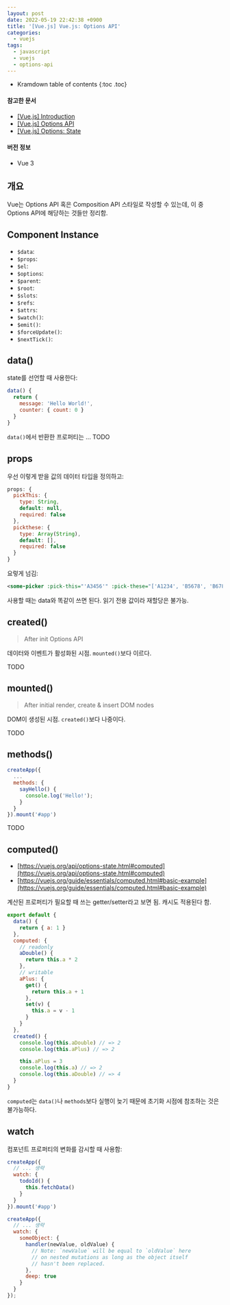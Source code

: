```yaml
---
layout: post
date: 2022-05-19 22:42:38 +0900
title: '[Vue.js] Vue.js: Options API'
categories:
  - vuejs
tags:
  - javascript
  - vuejs
  - options-api
---
```


* Kramdown table of contents
{:toc .toc}

#### 참고한 문서

- [\[Vue.js\] Introduction](https://vuejs.org/guide/introduction.html)
- [\[Vue.js\] Options API](https://vuejs.org/api/#options-api)
- [\[Vue.js\] Options: State](https://vuejs.org/api/options-state.html)

#### 버전 정보

- Vue 3


## 개요

Vue는 Options API 혹은 Composition API 스타일로 작성할 수 있는데, 이 중 Options API에 해당하는 것들만 정리함.


## Component Instance

- `$data`: 
- `$props`: 
- `$el`: 
- `$options`: 
- `$parent`: 
- `$root`: 
- `$slots`: 
- `$refs`: 
- `$attrs`: 
- `$watch()`: 
- `$emit()`: 
- `$forceUpdate()`: 
- `$nextTick()`: 


## data()

state를 선언할 때 사용한다:

```js
data() {
  return {
    message: 'Hello World!',
    counter: { count: 0 }
  }
}
```

`data()`에서 반환한 프로퍼티는 ... TODO


## props

우선 이렇게 받을 값의 데이터 타입을 정의하고:

```js
props: {
  pickThis: {
    type: String,
    default: null,
    required: false
  },
  pickthese: {
    type: Array(String),
    default: [],
    required: false
  }
}
```

요렇게 넘김:

```xml
<some-picker :pick-this="'A3456'" :pick-these="['A1234', 'B5678', 'B6789']"><some-picker>
```

사용할 때는 data와 똑같이 쓰면 된다. 읽기 전용 값이라 재할당은 불가능.


## created()

> After init Options API

데이터와 이벤트가 활성화된 시점. `mounted()`보다 이르다.

TODO


## mounted()

> After initial render, create & insert DOM nodes

DOM이 생성된 시점. `created()`보다 나중이다.

TODO


## methods()

```js
createApp({
  ...
  methods: {
    sayHello() {
      console.log('Hello!');
    }
  }
}).mount('#app')
```

TODO


## computed()

- [https://vuejs.org/api/options-state.html#computed](https://vuejs.org/api/options-state.html#computed)
- [https://vuejs.org/guide/essentials/computed.html#basic-example](https://vuejs.org/guide/essentials/computed.html#basic-example)

계산된 프로퍼티가 필요할 때 쓰는 getter/setter라고 보면 됨. 캐시도 적용된다 함.

```js
export default {
  data() {
    return { a: 1 }
  },
  computed: {
    // readonly
    aDouble() {
      return this.a * 2
    },
    // writable
    aPlus: {
      get() {
        return this.a + 1
      },
      set(v) {
        this.a = v - 1
      }
    }
  },
  created() {
    console.log(this.aDouble) // => 2
    console.log(this.aPlus) // => 2

    this.aPlus = 3
    console.log(this.a) // => 2
    console.log(this.aDouble) // => 4
  }
}
```

`computed`는 `data()`나 `methods`보다 실행이 늦기 때문에 초기화 시점에 참조하는 것은 불가능하다.


## watch

컴포넌트 프로퍼티의 변화를 감시할 때 사용함:

```js
createApp({
  // ... 생략
  watch: {
    todoId() {
      this.fetchData()
    }
  }
}).mount('#app')
```

```js
createApp({
  // ... 생략
  watch: {
    someObject: {
      handler(newValue, oldValue) {
        // Note: `newValue` will be equal to `oldValue` here
        // on nested mutations as long as the object itself
        // hasn't been replaced.
      },
      deep: true
    }
  }
});
```
